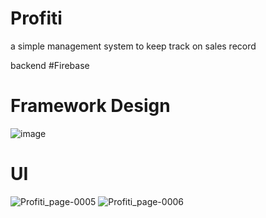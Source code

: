 # Profiti

a simple management system to keep track on sales record

backend 
#Firebase

# Framework Design
![image](https://user-images.githubusercontent.com/107204865/209436150-23329e39-e9d4-434a-92e0-889f422db8ed.png)

# UI
![Profiti_page-0005](https://user-images.githubusercontent.com/107204865/233357904-ed8fe3d4-ce95-487a-a72b-6fcfaa3d8719.jpg)
![Profiti_page-0006](https://user-images.githubusercontent.com/107204865/233357938-7407c49d-d2bc-48e0-bb12-2f5dde7a0727.jpg)


